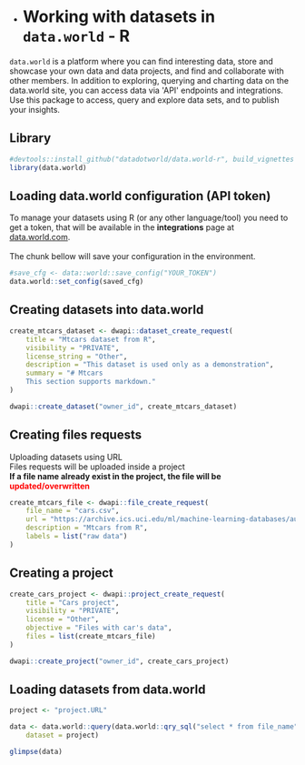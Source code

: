 * # **Working with datasets in `data.world` - R**

`data.world` is a platform where you can find interesting data, store and showcase your own data and data projects, and find and collaborate with other members. In addition to exploring, querying and charting data on the data.world site, you can access data via 'API' endpoints and integrations. Use this package to access, query and explore data sets, and to publish your insights.


## **Library**
```r
#devtools::install_github("datadotworld/data.world-r", build_vignettes = TRUE)
library(data.world)
```

## **Loading data.world configuration (API token)**
To manage your datasets using R (or any other language/tool) you need to get a token, that will be available in the **integrations** page at [data.world.com](https://data.world/integrations). <br><br>
The chunk bellow will save your configuration in the environment.
```r
#save_cfg <- data::world::save_config("YOUR_TOKEN")
data.world::set_config(saved_cfg)
```

## **Creating datasets into data.world**
```r
create_mtcars_dataset <- dwapi::dataset_create_request(
    title = "Mtcars dataset from R",
    visibility = "PRIVATE",
    license_string = "Other",
    description = "This dataset is used only as a demonstration",
    summary = "# Mtcars 
    This section supports markdown."
)

dwapi::create_dataset("owner_id", create_mtcars_dataset)
```

## **Creating files requests**
Uploading datasets using URL <br>
Files requests will be uploaded inside a project<br>
**If a file name already exist in the project, the file will be <span style="color:red">updated/overwritten</span>**
```r
create_mtcars_file <- dwapi::file_create_request(
    file_name = "cars.csv",
    url = "https://archive.ics.uci.edu/ml/machine-learning-databases/autos/imports-85.data",
    description = "Mtcars from R",
    labels = list("raw data")
)
```

## **Creating a project**
```r
create_cars_project <- dwapi::project_create_request(
    title = "Cars project",
    visibility = "PRIVATE",
    license = "Other",
    objective = "Files with car's data",
    files = list(create_mtcars_file)
)

dwapi::create_project("owner_id", create_cars_project)
```


## **Loading datasets from data.world**
```r
project <- "project.URL"

data <- data.world::query(data.world::qry_sql("select * from file_name"),
    dataset = project)

glimpse(data)    
```
